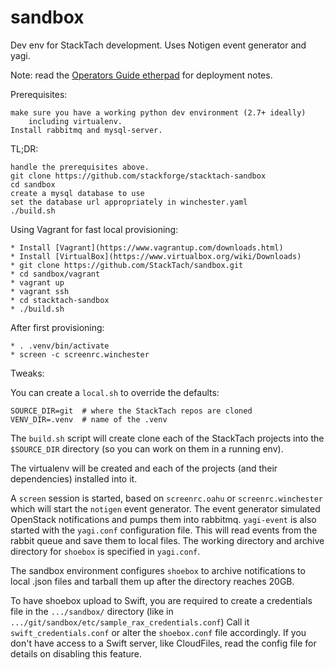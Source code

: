 sandbox
=======

Dev env for StackTach development. Uses Notigen event generator and yagi.

Note: read the [Operators Guide etherpad](https://etherpad.openstack.org/p/stv3_ops_guide) for deployment notes.

Prerequisites:

    make sure you have a working python dev environment (2.7+ ideally)
        including virtualenv.
    Install rabbitmq and mysql-server.

TL;DR:

    handle the prerequisites above.
    git clone https://github.com/stackforge/stacktach-sandbox
    cd sandbox
    create a mysql database to use
    set the database url appropriately in winchester.yaml
    ./build.sh

Using Vagrant for fast local provisioning:

    * Install [Vagrant](https://www.vagrantup.com/downloads.html)
    * Install [VirtualBox](https://www.virtualbox.org/wiki/Downloads)
    * git clone https://github.com/StackTach/sandbox.git
    * cd sandbox/vagrant
    * vagrant up
    * vagrant ssh
    * cd stacktach-sandbox
    * ./build.sh
    
After first provisioning:

    * . .venv/bin/activate
    * screen -c screenrc.winchester

Tweaks:

You can create a `local.sh` to override the defaults:

    SOURCE_DIR=git  # where the StackTach repos are cloned
    VENV_DIR=.venv  # name of the .venv

The `build.sh` script will create clone each of the StackTach projects
into the `$SOURCE_DIR` directory (so you can work on them in a running env).

The virtualenv will be created and each of the projects
(and their dependencies) installed into it.

A `screen` session is started, based on `screenrc.oahu` or
`screenrc.winchester`  which will start the
`notigen` event generator. The event generator simulated OpenStack
notifications and pumps them into rabbitmq. `yagi-event` is also started
with the `yagi.conf` configuration file. This will read events from
the rabbit queue and save them to local files. The working directory
and archive directory for `shoebox` is specified in `yagi.conf`.

The sandbox environment configures `shoebox` to archive notifications
to local .json files and tarball them up after the directory reaches
20GB. 

To have shoebox upload to Swift, you are required to create a credentials file
in the `.../sandbox/` directory (like in
`.../git/sandbox/etc/sample_rax_credentials.conf`) Call it
`swift_credentials.conf` or alter the `shoebox.conf` file accordingly. If
you don't have access to a Swift server, like CloudFiles, read
the config file for details on disabling this feature.
